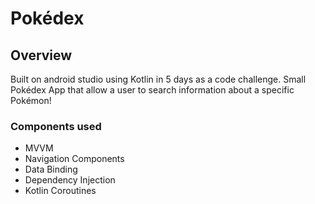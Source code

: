 # Pokédex

## Overview
Built on android studio using Kotlin in 5 days as a code challenge. Small Pokédex App that allow a user to search information about a specific Pokémon!


### Components used
* MVVM
* Navigation Components
* Data Binding
* Dependency Injection
* Kotlin Coroutines

